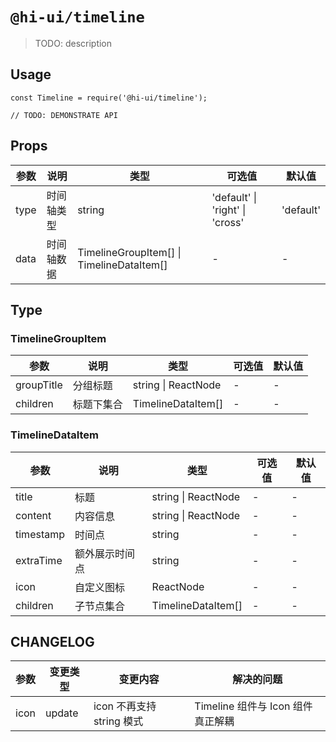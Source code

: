 # `@hi-ui/timeline`

> TODO: description

## Usage

```
const Timeline = require('@hi-ui/timeline');

// TODO: DEMONSTRATE API
```

## Props

| 参数 | 说明       | 类型                                      | 可选值                          | 默认值    |
| ---- | ---------- | ----------------------------------------- | ------------------------------- | --------- |
| type | 时间轴类型 | string                                    | 'default' \| 'right' \| 'cross' | 'default' |
| data | 时间轴数据 | TimelineGroupItem[] \| TimelineDataItem[] | -                               | -         |

## Type

### TimelineGroupItem

| 参数       | 说明       | 类型                | 可选值 | 默认值 |
| ---------- | ---------- | ------------------- | ------ | ------ |
| groupTitle | 分组标题   | string \| ReactNode | -      | -      |
| children   | 标题下集合 | TimelineDataItem[]  | -      | -      |

### TimelineDataItem

| 参数      | 说明           | 类型                | 可选值 | 默认值 |
| --------- | -------------- | ------------------- | ------ | ------ |
| title     | 标题           | string \| ReactNode | -      | -      |
| content   | 内容信息       | string \| ReactNode | -      | -      |
| timestamp | 时间点         | string              | -      | -      |
| extraTime | 额外展示时间点 | string              | -      | -      |
| icon      | 自定义图标     | ReactNode           | -      | -      |
| children  | 子节点集合     | TimelineDataItem[]  | -      | -      |

## CHANGELOG

| 参数 | 变更类型 | 变更内容                  | 解决的问题                        |
| ---- | -------- | ------------------------- | --------------------------------- |
| icon | update   | icon 不再支持 string 模式 | Timeline 组件与 Icon 组件真正解耦 |
